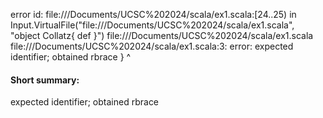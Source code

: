 error id: file://<HOME>/Documents/UCSC%202024/scala/ex1.scala:[24..25) in Input.VirtualFile("file://<HOME>/Documents/UCSC%202024/scala/ex1.scala", "object Collatz{
    def
}")
file://<HOME>/Documents/UCSC%202024/scala/ex1.scala
file://<HOME>/Documents/UCSC%202024/scala/ex1.scala:3: error: expected identifier; obtained rbrace
}
^
#### Short summary: 

expected identifier; obtained rbrace